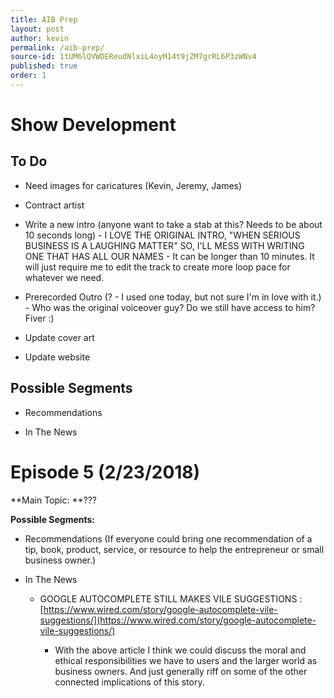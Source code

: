 ```yaml
---
title: AIB Prep
layout: post
author: kevin
permalink: /aib-prep/
source-id: 1tUM6lQVWDEReudNlxiL4oyM14t9jZM7grRL6P3zWNv4
published: true
order: 1
---
```

# Show Development

## To Do

* Need images for caricatures (Kevin, Jeremy, James)

* Contract artist

* Write a new intro (anyone want to take a stab at this? Needs to be about 10 seconds long) - I LOVE THE ORIGINAL INTRO, "WHEN SERIOUS BUSINESS IS A LAUGHING MATTER" SO, I'LL MESS WITH WRITING ONE THAT HAS ALL OUR NAMES - It can be longer than 10 minutes. It will just require me to edit the track to create more loop pace for whatever we need.

* Prerecorded Outro (? - I used one today, but not sure I'm in love with it.) - Who was the original voiceover guy? Do we still have access to him? Fiver :)

* Update cover art

* Update website

## Possible Segments

* Recommendations

* In The News

# Episode 5 (2/23/2018)

**Main Topic: **???

**Possible Segments:**

* Recommendations (If everyone could bring one recommendation of a tip, book, product, service, or resource to help the entrepreneur or small business owner.)

* In The News

    * GOOGLE AUTOCOMPLETE STILL MAKES VILE SUGGESTIONS : [https://www.wired.com/story/google-autocomplete-vile-suggestions/](https://www.wired.com/story/google-autocomplete-vile-suggestions/)

        * With the above article I think we could discuss the moral and ethical responsibilities we have to users and the larger world as business owners. And just generally riff on some of the other connected implications of this story.

